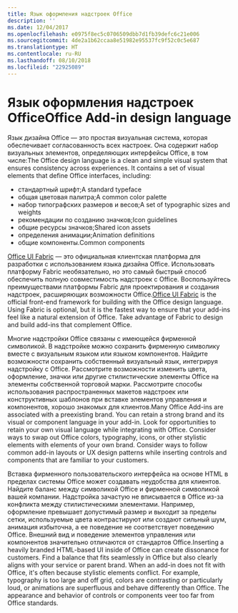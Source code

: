 ```yaml
---
title: Язык оформления надстроек Office
description: ''
ms.date: 12/04/2017
ms.openlocfilehash: e0975f8ec5c0706509dbb7d1fb39defc6c21e006
ms.sourcegitcommit: 4de2a1b62ccaa8e51982e95537fc9f52c0c5e687
ms.translationtype: HT
ms.contentlocale: ru-RU
ms.lasthandoff: 08/10/2018
ms.locfileid: "22925089"
---
```

# <a name="office-add-in-design-language"></a><span data-ttu-id="86f62-102">Язык оформления надстроек Office</span><span class="sxs-lookup"><span data-stu-id="86f62-102">Office Add-in design language</span></span>

<span data-ttu-id="86f62-p101">Язык дизайна Office — это простая визуальная система, которая обеспечивает согласованность всех настроек. Она содержит набор визуальных элементов, определяющих интерфейсы Office, в том числе:</span><span class="sxs-lookup"><span data-stu-id="86f62-p101">The Office design language is a clean and simple visual system that ensures consistency across experiences. It contains a set of visual elements that define Office interfaces, including:</span></span>

- <span data-ttu-id="86f62-105">стандартный шрифт;</span><span class="sxs-lookup"><span data-stu-id="86f62-105">A standard typeface</span></span>
- <span data-ttu-id="86f62-106">общая цветовая палитра;</span><span class="sxs-lookup"><span data-stu-id="86f62-106">A common color palette</span></span>
- <span data-ttu-id="86f62-107">набор типографских размеров и весов;</span><span class="sxs-lookup"><span data-stu-id="86f62-107">A set of typographic sizes and weights</span></span>
- <span data-ttu-id="86f62-108">рекомендации по созданию значков;</span><span class="sxs-lookup"><span data-stu-id="86f62-108">Icon guidelines</span></span>
- <span data-ttu-id="86f62-109">общие ресурсы значков;</span><span class="sxs-lookup"><span data-stu-id="86f62-109">Shared icon assets</span></span>
- <span data-ttu-id="86f62-110">определения анимации;</span><span class="sxs-lookup"><span data-stu-id="86f62-110">Animation definitions</span></span>
- <span data-ttu-id="86f62-111">общие компоненты.</span><span class="sxs-lookup"><span data-stu-id="86f62-111">Common components</span></span>

<span data-ttu-id="86f62-p102">[Office UI Fabric](https://developer.microsoft.com/fabric) — это официальная клиентская платформа для разработки с использованием языка дизайна Office. Использовать платформу Fabric необязательно, но это самый быстрый способ обеспечить полную совместимость надстроек с Office. Воспользуйтесь преимуществами платформы Fabric для проектирования и создания надстроек, расширяющих возможности Office.</span><span class="sxs-lookup"><span data-stu-id="86f62-p102">[Office UI Fabric](https://developer.microsoft.com/fabric) is the official front-end framework for building with the Office design language. Using Fabric is optional, but it is the fastest way to ensure that your add-ins feel like a natural extension of Office. Take advantage of Fabric to design and build add-ins that complement Office.</span></span>

<span data-ttu-id="86f62-p103">Многие надстройки Office связаны с имеющейся фирменной символикой. В надстройке можно сохранить фирменную символику вместе с визуальным языком или языком компонентов. Найдите возможности сохранить собственный визуальный язык, интегрируя надстройку с Office. Рассмотрите возможности изменить цвета, оформление, значки или другие стилистические элементы Office на элементы собственной торговой марки. Рассмотрите способы использования распространенных макетов надстроек или конструктивных шаблонов при вставке элементов управления и компонентов, хорошо знакомых для клиентов.</span><span class="sxs-lookup"><span data-stu-id="86f62-p103">Many Office Add-ins are associated with a preexisting brand. You can retain a strong brand and its visual or component language in your add-in. Look for opportunities to retain your own visual language while integrating with Office. Consider ways to swap out Office colors, typography, icons, or other stylistic elements with elements of your own brand. Consider ways to follow common add-in layouts or UX design patterns while inserting controls and components that are familiar to your customers.</span></span>

<span data-ttu-id="86f62-p104">Вставка фирменного пользовательского интерфейса на основе HTML в пределах системы Office может создавать неудобства для клиентов. Найдите баланс между символикой Office и фирменной символикой вашей компании. Надстройка зачастую не вписывается в Office из-за конфликта между стилистическими элементами. Например, оформление превышает допустимый размер и выходит за пределы сетки, используемые цвета контрастируют или создают сильный шум, анимация избыточна, а ее поведение не соответствует поведению Office. Внешний вид и поведение элементов управления или компонентов значительно отличаются от стандартов Office.</span><span class="sxs-lookup"><span data-stu-id="86f62-p104">Inserting a heavily branded HTML-based UI inside of Office can create dissonance for customers. Find a balance that fits seamlessly in Office but also clearly aligns with your service or parent brand. When an add-in does not fit with Office, it's often because stylistic elements conflict. For example, typography is too large and off grid, colors are contrasting or particularly loud, or animations are superfluous and behave differently than Office. The appearance and behavior of controls or components veer too far from Office standards.</span></span>

